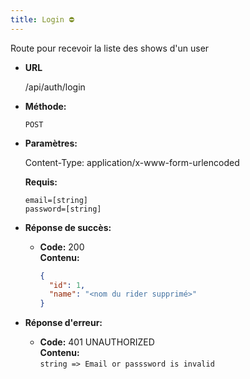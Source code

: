 ```yaml
---
title: Login ⛔
---
```


Route pour recevoir la liste des shows d'un user

* **URL**

  /api/auth/login

* **Méthode:**
  
  `POST`

* **Paramètres:**

  Content-Type: application/x-www-form-urlencoded

  **Requis:**
 
    `email=[string]`<br>
    `password=[string]`<br>

* **Réponse de succès:**
  
  * **Code:** 200 <br />
    **Contenu:** 
    ```json
    {
      "id": 1,
      "name": "<nom du rider supprimé>"
    }
    ```

* **Réponse d'erreur:**

  * **Code:** 401 UNAUTHORIZED <br />
    **Contenu:** <br>
    `string => Email or passsword is invalid`
